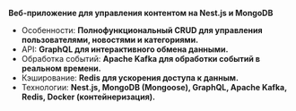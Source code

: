 **Веб-приложение для управления контентом на Nest.js и MongoDB**
- Особенности: **Полнофункциональный CRUD для управления пользователями, новостями и категориями.**
- API: **GraphQL для интерактивного обмена данными.**
- Обработка событий: **Apache Kafka для обработки событий в реальном времени.**
- Кэширование: **Redis для ускорения доступа к данным.**
- Технологии: **Nest.js, MongoDB (Mongoose), GraphQL, Apache Kafka, Redis, Docker (контейнеризация).**

